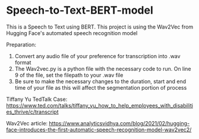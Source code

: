 # Speech-to-Text-BERT-model

This is a Speech to Text using BERT. This project is using the Wav2Vec from Hugging Face's automated speech recognition model

Preparation: 
1. Convert any audio file of your preference for transcription into .wav format
2. The Wav2vec.py is a python file with the necessary code to run. On line 9 of the file, set the filepath to your .wav file
3. Be sure to make the necessary changes to the duration, start and end time of your file as this will affect the segmentation portion of process

Tiffany Yu TedTalk Case: https://www.ted.com/talks/tiffany_yu_how_to_help_employees_with_disabilities_thrive/c/transcript

Wav2Vec article: https://www.analyticsvidhya.com/blog/2021/02/hugging-face-introduces-the-first-automatic-speech-recognition-model-wav2vec2/
